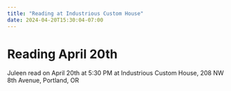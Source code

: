 ```yaml
---
title: "Reading at Industrious Custom House"
date: 2024-04-20T15:30:04-07:00
---
```


# Reading April 20th

Juleen read on April 20th at 5:30 PM at Industrious Custom House, 208 NW 8th Avenue, Portland, OR
